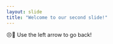 ```yaml
---
layout: slide
title: "Welcome to our second slide!"
---
```

:persevere::dash: 
Use the left arrow to go back!